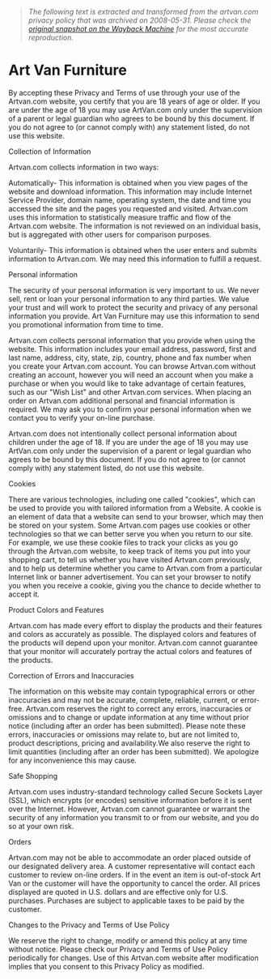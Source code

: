 > *The following text is extracted and transformed from the artvan.com privacy policy that was archived on 2008-05-31. Please check the [original snapshot on the Wayback Machine](https://web.archive.org/web/20080531015000id_/http%3A//www.artvan.com/webapp/wcs/stores/servlet/staticpage_-1_10001_10001_privacyTerms.html) for the most accurate reproduction.*

# Art Van Furniture

By accepting these Privacy and Terms of use through your use of the Artvan.com website, you certify that you are 18 years of age or older. If you are under the age of 18 you may use ArtVan.com only under the supervision of a parent or legal guardian who agrees to be bound by this document. If you do not agree to (or cannot comply with) any statement listed, do not use this website.

Collection of Information

Artvan.com collects information in two ways:

Automatically- This information is obtained when you view pages of the website and download information. This information may include Internet Service Provider, domain name, operating system, the date and time you accessed the site and the pages you requested and visited. Artvan.com uses this information to statistically measure traffic and flow of the Artvan.com website. The information is not reviewed on an individual basis, but is aggregated with other users for comparison purposes.

Voluntarily- This information is obtained when the user enters and submits information to Artvan.com. We may need this information to fulfill a request.

Personal information

The security of your personal information is very important to us. We never sell, rent or loan your personal information to any third parties. We value your trust and will work to protect the security and privacy of any personal information you provide. Art Van Furniture may use this information to send you promotional information from time to time.

Artvan.com collects personal information that you provide when using the website. This information includes your email address, password, first and last name, address, city, state, zip, country, phone and fax number when you create your Artvan.com account. You can browse Artvan.com without creating an account, however you will need an account when you make a purchase or when you would like to take advantage of certain features, such as our "Wish List" and other Artvan.com services. When placing an order on Artvan.com additional personal and financial information is required. We may ask you to confirm your personal information when we contact you to verify your on-line purchase.

Artvan.com does not intentionally collect personal information about children under the age of 18. If you are under the age of 18 you may use ArtVan.com only under the supervision of a parent or legal guardian who agrees to be bound by this document. If you do not agree to (or cannot comply with) any statement listed, do not use this website.

Cookies

There are various technologies, including one called "cookies", which can be used to provide you with tailored information from a Website. A cookie is an element of data that a website can send to your browser, which may then be stored on your system. Some Artvan.com pages use cookies or other technologies so that we can better serve you when you return to our site. For example, we use these cookie files to track your clicks as you go through the Artvan.com website, to keep track of items you put into your shopping cart, to tell us whether you have visited Artvan.com previously, and to help us determine whether you came to Artvan.com from a particular Internet link or banner advertisement. You can set your browser to notify you when you receive a cookie, giving you the chance to decide whether to accept it.

Product Colors and Features

Artvan.com has made every effort to display the products and their features and colors as accurately as possible. The displayed colors and features of the products will depend upon your monitor. Artvan.com cannot guarantee that your monitor will accurately portray the actual colors and features of the products.

Correction of Errors and Inaccuracies

The information on this website may contain typographical errors or other inaccuracies and may not be accurate, complete, reliable, current, or error-free. Artvan.com reserves the right to correct any errors, inaccuracies or omissions and to change or update information at any time without prior notice (including after an order has been submitted). Please note these errors, inaccuracies or omissions may relate to, but are not limited to, product descriptions, pricing and availability.We also reserve the right to limit quantities (including after an order has been submitted). We apologize for any inconvenience this may cause.

Safe Shopping

Artvan.com uses industry-standard technology called Secure Sockets Layer (SSL), which encrypts (or encodes) sensitive information before it is sent over the Internet. However, Artvan.com cannot guarantee or warrant the security of any information you transmit to or from our website, and you do so at your own risk.

Orders

Artvan.com may not be able to accommodate an order placed outside of our designated delivery area. A customer representative will contact each customer to review on-line orders. If in the event an item is out-of-stock Art Van or the customer will have the opportunity to cancel the order. All prices displayed are quoted in U.S. dollars and are effective only for U.S. purchases. Purchases are subject to applicable taxes to be paid by the customer.

Changes to the Privacy and Terms of Use Policy

We reserve the right to change, modify or amend this policy at any time without notice. Please check our Privacy and Terms of Use Policy periodically for changes. Use of this Artvan.com website after modification implies that you consent to this Privacy Policy as modified.

